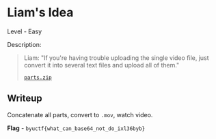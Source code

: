 # Liam's Idea
Level - Easy

Description:
> Liam: "If you're having trouble uploading the single video file, just
> convert it into several text files and upload all of them."
>
> [`parts.zip`](./parts.zip)

## Writeup
Concatenate all parts, convert to `.mov`, watch video.

**Flag** - `byuctf{what_can_base64_not_do_ixl36byb}`